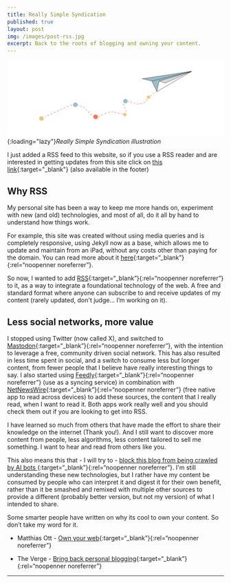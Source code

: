 ```yaml
---
title: Really Simple Syndication
published: true
layout: post
img: /images/post-rss.jpg
excerpt: Back to the roots of blogging and owning your content.
---
```

![RSS](/images/post-rss.jpg){:loading="lazy"}*Really Simple Syndication illustration*

I just added a RSS feed to this website, so if you use a RSS reader and are interested in getting updates from this site click on [this link](https://ardilamorin.com/feed.xml){:target="_blank"} (also available in the footer)

## Why RSS

My personal site has been a way to keep me more hands on, experiment with new (and old) technologies, and most of all, do it all by hand to understand how things work.

For example, this site was created without using media queries and is completely responsive, using Jekyll now as a base, which allows me to update and maintain from an iPad, without any costs other than paying for the domain. You can read more about it
[here](https://ardilamorin.com/responsive-no-media-queries/){:target=“_blank”}{:rel=“noopenner noreferrer”}.

So now, I wanted to add [RSS](https://en.wikipedia.org/wiki/RSS){:target=“_blank”}{:rel=“noopenner noreferrer”} to it, as a way to integrate a foundational technology of the web. A free and standard format where anyone can subscribe to and receive updates of my content (rarely updated, don't judge... I’m working on it).

## Less social networks, more value

I stopped using Twitter (now called X), and switched to [Mastodon](https://mastodon.social/explore/){:target=“_blank”}{:rel=“noopenner noreferrer”}, with the intention to leverage a free, community driven social network. This has also resulted in less time spent in social, and a switch to consume less but longer content, from fewer people that I believe have really interesting things to say. I also started using [Feedly](https://feedly.com/){:target=“_blank”}{:rel=“noopenner noreferrer”} (use as a syncing service) in combination with [NetNewsWire](https://netnewswire.com/){:target=“_blank”}{:rel=“noopenner noreferrer”} (free native app to read across devices) to add these sources, the content that I really read, when I want to read it. Both apps work really well and you should check them out if you are looking to get into RSS.

I have learned so much from others that have made the effort to share their knowledge on the internet (Thank you!). And I still want to discover more content from people, less algorithms, less content tailored to sell me something. I want to hear and read from others like you. 

This also means this that - I will try to - [block this blog from being crawled by AI bots ]("https://ethanmarcotte.com/wrote/blockin-bots/){:target=“_blank”}{:rel=“noopenner noreferrer”}. I'm still understanding these new technologies, but I rather have my content be consumed by people who can interpret it and digest it for their own benefit, rather than it be smashed and remixed with multiple other sources to provide a different (probably better version, but not my version) of what I intended to share.

Some smarter people have written on why its cool to own your content. So don’t take my word for it.

* Matthias Ott - [Own your web](https://buttondown.com/ownyourweb/){:target=“_blank”}{:rel=“noopenner noreferrer”}

* The Verge - [Bring back personal blogging](https://buttondown.com/ownyourweb/){:target=“_blank”}{:rel=“noopenner noreferrer”}
 
---
